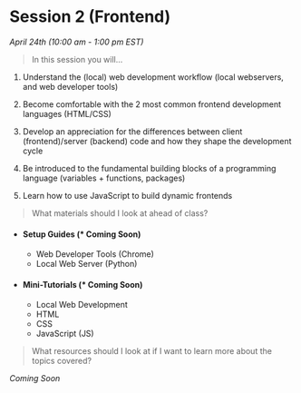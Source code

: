 # Session 2 (Frontend)
*April 24th (10:00 am - 1:00 pm EST)*

> In this session you will...

1) Understand the (local) web development workflow (local webservers, and web developer tools)

2) Become comfortable with the 2 most common frontend development languages (HTML/CSS)

3) Develop an appreciation for the differences between client (frontend)/server (backend) code and how they shape the development cycle

4) Be introduced to the fundamental building blocks of a programming language (variables + functions, packages)

5) Learn how to use JavaScript to build dynamic frontends


> What materials should I look at ahead of class?

- #### Setup Guides (* Coming Soon)
	* Web Developer Tools (Chrome)
	* Local Web Server (Python)

- #### Mini-Tutorials (* Coming Soon)
	* Local Web Development
	* HTML
	* CSS
	* JavaScript (JS)

> What resources should I look at if I want to learn more about the topics covered?

*Coming Soon*

